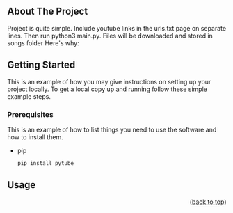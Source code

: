 <!-- ABOUT THE PROJECT -->
## About The Project

Project is quite simple. Include youtube links in the urls.txt page on separate lines. Then run python3 main.py. Files will be downloaded and stored in songs folder
Here's why:


<!-- GETTING STARTED -->
## Getting Started

This is an example of how you may give instructions on setting up your project locally.
To get a local copy up and running follow these simple example steps.

### Prerequisites

This is an example of how to list things you need to use the software and how to install them.
* pip
  ```sh
  pip install pytube
  ```

<!-- USAGE EXAMPLES -->
## Usage



<p align="right">(<a href="#readme-top">back to top</a>)</p>